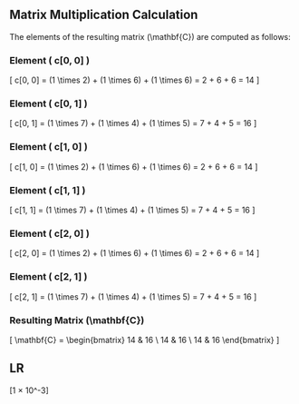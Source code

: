 ## Matrix Multiplication Calculation

The elements of the resulting matrix \(\mathbf{C}\) are computed as follows:

### Element \( c[0, 0] \)

\[
c[0, 0] = (1 \times 2) + (1 \times 6) + (1 \times 6) = 2 + 6 + 6 = 14
\]

### Element \( c[0, 1] \)

\[
c[0, 1] = (1 \times 7) + (1 \times 4) + (1 \times 5) = 7 + 4 + 5 = 16
\]

### Element \( c[1, 0] \)

\[
c[1, 0] = (1 \times 2) + (1 \times 6) + (1 \times 6) = 2 + 6 + 6 = 14
\]

### Element \( c[1, 1] \)

\[
c[1, 1] = (1 \times 7) + (1 \times 4) + (1 \times 5) = 7 + 4 + 5 = 16
\]

### Element \( c[2, 0] \)

\[
c[2, 0] = (1 \times 2) + (1 \times 6) + (1 \times 6) = 2 + 6 + 6 = 14
\]

### Element \( c[2, 1] \)

\[
c[2, 1] = (1 \times 7) + (1 \times 4) + (1 \times 5) = 7 + 4 + 5 = 16
\]

### Resulting Matrix \(\mathbf{C}\)

\[
\mathbf{C} =
\begin{bmatrix}
14 & 16 \\
14 & 16 \\
14 & 16
\end{bmatrix}
\]

## LR
\[1 × 10^-3\]